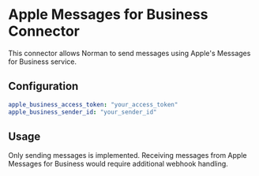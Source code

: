 # Apple Messages for Business Connector

This connector allows Norman to send messages using Apple's Messages for Business service.

## Configuration

```yaml
apple_business_access_token: "your_access_token"
apple_business_sender_id: "your_sender_id"
```

## Usage

Only sending messages is implemented. Receiving messages from Apple
Messages for Business would require additional webhook handling.
